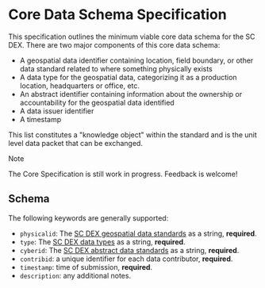 # Core Data Schema Specification

This specification outlines the minimum viable core data schema for the SC DEX. There are two major components of this core data schema: 

- A geospatial data identifier containing location, field boundary, or other data standard related to where something physically exists 
- A data type for the geospatial data, categorizing it as a production location, headquarters or office, etc.
- An abstract identifier containing information about the ownership or accountability for the geospatial data identified    
- A data issuer identifier
- A timestamp

This list constitutes a "knowledge object" within the standard and is the unit level data packet that can be exchanged.

> [!NOTE]
> The Core Specification is still work in progress. Feedback is welcome!

## Schema

The following keywords are generally supported:

- `physicalid`: The [SC DEX geospatial data standards](physicaldatastandards.md) as a string, **required**.
- `type`: The [SC DEX data types](datatypes.md) as a string, **required**.
- `cyberid`: The [SC DEX abstract data standards](cyberdatastandards.md) as a string, **required**.
- `contribid`: a unique identifier for each data contributor, **required**.
- `timestamp`: time of submission, **required**.
- `description`: any additional notes.
